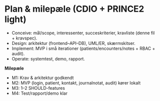 # Plan & milepæle (CDIO + PRINCE2 light)

- Conceive: mål/scope, interessenter, succeskriterier, kravliste (denne fil + kravspec).
- Design: arkitektur (frontend–API–DB), UML/ER, skærmskitser.
- Implement: MVP i små iterationer (patients/encounters/notes + RBAC + audit).
- Operate: systemtest, demo, rapport.  

**Milepæle**
- M1: Krav & arkitektur godkendt
- M2: MVP (login, patient, kontakt, journalnotat, audit) kører lokalt
- M3: 1–2 SHOULD-features
- M4: Test/rapport/demo klar  
